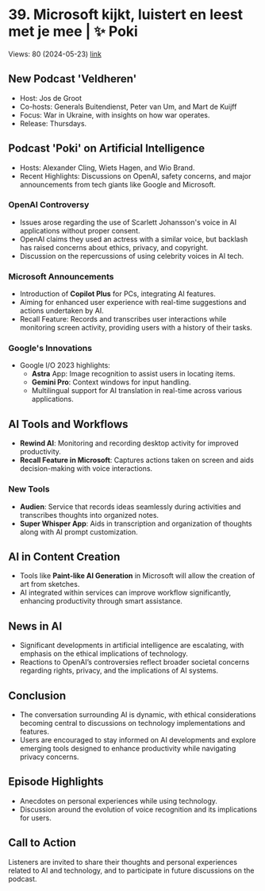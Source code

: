 # 39. Microsoft kijkt, luistert en leest met je mee | ✨ Poki
Views: 80 (2024-05-23) [link](https://www.youtube.com/watch?v=iB3ZFg6ui9Y)


 ## New Podcast 'Veldheren'
- Host: Jos de Groot
- Co-hosts: Generals Buitendienst, Peter van Um, and Mart de Kuijff
- Focus: War in Ukraine, with insights on how war operates.
- Release: Thursdays.

## Podcast 'Poki' on Artificial Intelligence
- Hosts: Alexander Cling, Wiets Hagen, and Wio Brand.
- Recent Highlights: Discussions on OpenAI, safety concerns, and major announcements from tech giants like Google and Microsoft.

### OpenAI Controversy
- Issues arose regarding the use of Scarlett Johansson's voice in AI applications without proper consent.
- OpenAI claims they used an actress with a similar voice, but backlash has raised concerns about ethics, privacy, and copyright.
- Discussion on the repercussions of using celebrity voices in AI tech.

### Microsoft Announcements
- Introduction of **Copilot Plus** for PCs, integrating AI features.
- Aiming for enhanced user experience with real-time suggestions and actions undertaken by AI.
- Recall Feature: Records and transcribes user interactions while monitoring screen activity, providing users with a history of their tasks.

### Google's Innovations
- Google I/O 2023 highlights:
  - **Astra** App: Image recognition to assist users in locating items.
  - **Gemini Pro**: Context windows for input handling.
  - Multilingual support for AI translation in real-time across various applications.

## AI Tools and Workflows
- **Rewind AI**: Monitoring and recording desktop activity for improved productivity.
- **Recall Feature in Microsoft**: Captures actions taken on screen and aids decision-making with voice interactions.

### New Tools
- **Audien**: Service that records ideas seamlessly during activities and transcribes thoughts into organized notes.
- **Super Whisper App**: Aids in transcription and organization of thoughts along with AI prompt customization.

## AI in Content Creation
- Tools like **Paint-like AI Generation** in Microsoft will allow the creation of art from sketches.
- AI integrated within services can improve workflow significantly, enhancing productivity through smart assistance.

## News in AI
- Significant developments in artificial intelligence are escalating, with emphasis on the ethical implications of technology.
- Reactions to OpenAI’s controversies reflect broader societal concerns regarding rights, privacy, and the implications of AI systems.

## Conclusion
- The conversation surrounding AI is dynamic, with ethical considerations becoming central to discussions on technology implementations and features.
- Users are encouraged to stay informed on AI developments and explore emerging tools designed to enhance productivity while navigating privacy concerns. 

## Episode Highlights
- Anecdotes on personal experiences while using technology.
- Discussion around the evolution of voice recognition and its implications for users. 

## Call to Action
Listeners are invited to share their thoughts and personal experiences related to AI and technology, and to participate in future discussions on the podcast.